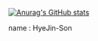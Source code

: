 [![Anurag's GitHub stats](https://github-readme-stats.vercel.app/api?username=HyeJin-Son)](https://github.com/anuraghazra/github-readme-stats)

name : HyeJin-Son

